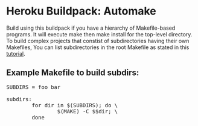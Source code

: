 # Heroku Buildpack: Automake

Build using this buildpack if you have a hierarchy of Makefile-based programs. 
It will execute make then make install for the top-level directory.
To build complex projects that constist of subdirectories having their own Makefiles,
You can list subdirectories in the root Makefile as stated in this [tutorial](https://www.gnu.org/software/make/manual/html_node/Phony-Targets.html).

## Example Makefile to build subdirs:

<pre>
SUBDIRS = foo bar

subdirs:
        for dir in $(SUBDIRS); do \
                $(MAKE) -C $$dir; \
        done
</pre>

